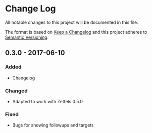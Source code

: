 # Change Log
All notable changes to this project will be documented in this file.

The format is based on [Keep a Changelog](http://keepachangelog.com/)
and this project adheres to [Semantic Versioning](http://semver.org/).

## 0.3.0 - 2017-06-10
### Added
- Changelog
### Changed
- Adapted to work with Zettels 0.5.0
### Fixed
- Bugs for showing followups and targets
